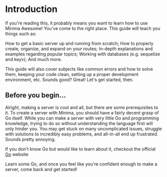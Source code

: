 # Introduction

If you're reading this, it probably means you want to learn how to use Minima Awesome! You've come to the right place. This guide will teach you things such as:

How to get a basic server up and running from scratch;
How to properly create, organize, and expand on your routes;
In-depth explanations and examples regarding popular topics;
Working with databases (e.g. sequelize and keyv);
And much more.

This guide will also cover subjects like common errors and how to solve them, keeping your code clean, setting up a proper development environment, etc. Sounds good? Great! Let's get started, then.

## Before you begin...

Alright, making a server is cool and all, but there are some prerequisites to it. To create a server with Minima, you should have a fairly decent grasp of Go itself. While you can make a server with very little Go and programming knowledge, trying to do so without understanding the language first will only hinder you. You may get stuck on many uncomplicated issues, struggle with solutions to incredibly easy problems, and all-in-all end up frustrated. Sounds pretty annoying.

If you don't know Go but would like to learn about it, checkout the official [Go](https://go.dev/learn/) website

Learn some Go, and once you feel like you're confident enough to make a server, come back and get started!